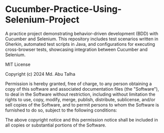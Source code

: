 # Cucumber-Practice-Using-Selenium-Project
A practice project demonstrating behavior-driven development (BDD) with Cucumber and Selenium. This repository includes test scenarios written in Gherkin, automated test scripts in Java, and configurations for executing cross-browser tests, showcasing integration between Cucumber and Selenium.


MIT License

Copyright (c) 2024 Md. Abu Talha

Permission is hereby granted, free of charge, to any person obtaining a copy
of this software and associated documentation files (the "Software"), to deal
in the Software without restriction, including without limitation the rights
to use, copy, modify, merge, publish, distribute, sublicense, and/or sell
copies of the Software, and to permit persons to whom the Software is
furnished to do so, subject to the following conditions:

The above copyright notice and this permission notice shall be included in all
copies or substantial portions of the Software.
